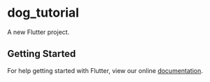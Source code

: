 # dog_tutorial

A new Flutter project.

## Getting Started

For help getting started with Flutter, view our online
[documentation](https://flutter.io/).
